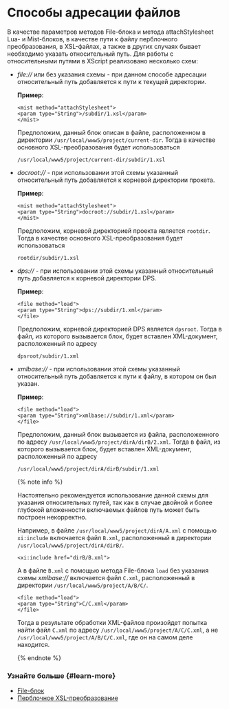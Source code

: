 # Способы адресации файлов

В качестве параметров методов File-блока и метода attachStylesheet Lua- и Mist-блоков, в качестве пути к файлу перблочного преобразования, в XSL-файлах, а также в других случаях бывает необходимо указать относительный путь. Для работы с относительными путями в XScript реализовано несколько схем:

- _file://_ или без указания схемы - при данном способе адресации относительный путь добавляется к пути к текущей директории.
    
    **Пример**:
    
    ```
    <mist method="attachStylesheet">
    <param type="String">/subdir/1.xsl</param>
    </mist>
    ```
    
    Предположим, данный блок описан в файле, расположенном в директории `/usr/local/www5/project/current-dir`. Тогда в качестве основного XSL-преобразования будет использоваться
    
    ```
    /usr/local/www5/project/current-dir/subdir/1.xsl
    ```
    
- _docroot://_ - при использовании этой схемы указанный относительный путь добавляется к корневой директории прокета.
    
    **Пример**:
    
    ```
    <mist method="attachStylesheet">
    <param type="String">docroot://subdir/1.xsl</param>
    </mist>
    ```
    
    Предположим, корневой директорией проекта является `rootdir`. Тогда в качестве основного XSL-преобразования будет использоваться
    
    ```
    rootdir/subdir/1.xsl
    ```
    
- _dps://_ - при использовании этой схемы указанный относительный путь добавляется к корневой директории DPS.
    
    **Пример**:
    
    ```
    <file method="load">
    <param type="String">dps://subdir/1.xml</param>
    </file>
    ```
    
    Предположим, корневой директорией DPS является `dpsroot`. Тогда в файл, из которого вызывается блок, будет вставлен XML-документ, расположенный по адресу
    
    ```
    dpsroot/subdir/1.xml
    ```
    
- _xmlbase://_ - при использовании этой схемы указанный относительный путь добавляется к пути к файлу, в котором он был указан.
    
    **Пример**:
    
    ```
    <file method="load">
    <param type="String">xmlbase://subdir/1.xml</param>
    </file>
    ```
    
    Предположим, данный блок вызывается из файла, расположенного по адресу `/usr/local/www5/project/dirA/dirB/2.xml`. Тогда в файл, из которого вызывается блок, будет вставлен XML-документ, расположенный по адресу
    
    ```
    /usr/local/www5/project/dirA/dirB/subdir/1.xml
    ```
    
    {% note info %}
    
    Настоятельно рекомендуется использование данной схемы для указания относительных путей, так как в случае двойной и более глубокой вложенности включаемых файлов путь может быть построен некорректно.
    
    Например, в файле `/usr/local/www5/project/dirA/A.xml` с помощью `xi:include` включается файл `B.xml`, расположенный в директории `/usr/local/www5/project/dirA/dirB/`.
    
    ```
    <xi:include href="dirB/B.xml">
    ```
    
    А в файле `B.xml` с помощью метода File-блока `load` без указания схемы _xmlbase://_ включается файл `C.xml`, расположенный в директории `/usr/local/www5/project/A/B/С/`.
    
    ```
    <file method="load">
    <param type="String">C/C.xml</param>
    </file>
    ```
    
    Тогда в результате обработки XML-файлов произойдет попытка найти файл `C.xml` по адресу `/usr/local/www5/project/A/C/C.xml`, а не `/usr/local/www5/project/A/B/С/C.xml`, где он на самом деле находится.
    
    {% endnote %}

### Узнайте больше {#learn-more}
* [File-блок](../concepts/block-file-ov.md)
* [Перблочное XSL-преобразование](../concepts/per-block-transformation-ov.md)